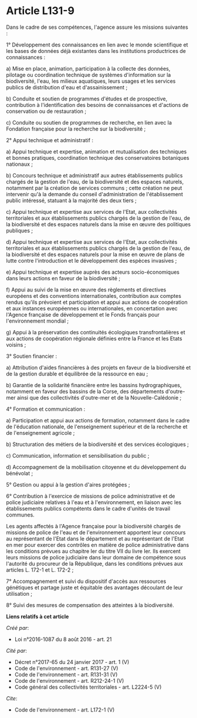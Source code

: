 # Article L131-9

Dans le cadre de ses compétences, l'agence assure les missions suivantes : 

1° Développement des connaissances en lien avec le monde scientifique et les bases de données déjà existantes dans les
institutions productrices de connaissances : 

a) Mise en place, animation, participation à la collecte des données, pilotage ou coordination technique de systèmes
d'information sur la biodiversité, l'eau, les milieux aquatiques, leurs usages et les services publics de distribution d'eau
et d'assainissement ; 

b) Conduite et soutien de programmes d'études et de prospective, contribution à l'identification des besoins de connaissances
et d'actions de conservation ou de restauration ; 

c) Conduite ou soutien de programmes de recherche, en lien avec la Fondation française pour la recherche sur la
biodiversité ; 

2° Appui technique et administratif : 

a) Appui technique et expertise, animation et mutualisation des techniques et bonnes pratiques, coordination technique des
conservatoires botaniques nationaux ; 

b) Concours technique et administratif aux autres établissements publics chargés de la gestion de l'eau, de la biodiversité
et des espaces naturels, notamment par la création de services communs ; cette création ne peut intervenir qu'à la demande du
conseil d'administration de l'établissement public intéressé, statuant à la majorité des deux tiers ; 

c) Appui technique et expertise aux services de l'Etat, aux collectivités territoriales et aux établissements publics chargés
de la gestion de l'eau, de la biodiversité et des espaces naturels dans la mise en œuvre des politiques publiques ; 

d) Appui technique et expertise aux services de l'Etat, aux collectivités territoriales et aux établissements publics chargés
de la gestion de l'eau, de la biodiversité et des espaces naturels pour la mise en œuvre de plans de lutte contre
l'introduction et le développement des espèces invasives ; 

e) Appui technique et expertise auprès des acteurs socio-économiques dans leurs actions en faveur de la biodiversité ; 

f) Appui au suivi de la mise en œuvre des règlements et directives européens et des conventions internationales, contribution
aux comptes rendus qu'ils prévoient et participation et appui aux actions de coopération et aux instances européennes ou
internationales, en concertation avec l'Agence française de développement et le Fonds français pour l'environnement
mondial ; 

g) Appui à la préservation des continuités écologiques transfrontalières et aux actions de coopération régionale définies
entre la France et les Etats voisins ; 

3° Soutien financier : 

a) Attribution d'aides financières à des projets en faveur de la biodiversité et de la gestion durable et équilibrée de la
ressource en eau ; 

b) Garantie de la solidarité financière entre les bassins hydrographiques, notamment en faveur des bassins de la Corse, des
départements d'outre-mer ainsi que des collectivités d'outre-mer et de la Nouvelle-Calédonie ; 

4° Formation et communication : 

a) Participation et appui aux actions de formation, notamment dans le cadre de l'éducation nationale, de l'enseignement
supérieur et de la recherche et de l'enseignement agricole ; 

b) Structuration des métiers de la biodiversité et des services écologiques ; 

c) Communication, information et sensibilisation du public ; 

d) Accompagnement de la mobilisation citoyenne et du développement du bénévolat ; 

5° Gestion ou appui à la gestion d'aires protégées ; 

6° Contribution à l'exercice de missions de police administrative et de police judiciaire relatives à l'eau et à
l'environnement, en liaison avec les établissements publics compétents dans le cadre d'unités de travail communes. 

Les agents affectés à l'Agence française pour la biodiversité chargés de missions de police de l'eau et de l'environnement
apportent leur concours au représentant de l'Etat dans le département et au représentant de l'Etat en mer pour exercer des
contrôles en matière de police administrative dans les conditions prévues au chapitre Ier du titre VII du livre Ier. Ils
exercent leurs missions de police judiciaire dans leur domaine de compétence sous l'autorité du procureur de la République,
dans les conditions prévues aux articles L. 172-1 et L. 172-2 ; 

7° Accompagnement et suivi du dispositif d'accès aux ressources génétiques et partage juste et équitable des avantages
découlant de leur utilisation ; 

8° Suivi des mesures de compensation des atteintes à la biodiversité.

**Liens relatifs à cet article**

_Créé par_:

  - Loi n°2016-1087 du 8 août 2016 - art. 21

_Cité par_:

  - Décret n°2017-65 du 24 janvier 2017 - art. 1 (V)
  - Code de l'environnement - art. R131-27 (V)
  - Code de l'environnement - art. R131-31 (V)
  - Code de l'environnement - art. R212-24-1 (V)
  - Code général des collectivités territoriales - art. L2224-5 (V)

_Cite_:

  - Code de l'environnement - art. L172-1 (V)
